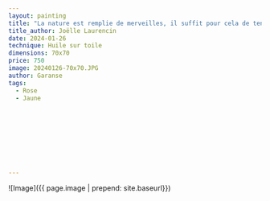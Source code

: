```yaml
---
layout: painting
title: "La nature est remplie de merveilles, il suffit pour cela de tendre l'oreille, d'écouter son âme, afin d'en découvrir toute son infime beauté... Peu importe les difficultés rencontrées ce jour, inondez vos pensées de clarté et de luminosité, de paix et d'humanité, d'amour et de douceur..." 						
title_author: Joëlle Laurencin                                                         
date: 2024-01-26
technique: Huile sur toile 
dimensions: 70x70
price: 750
image: 20240126-70x70.JPG 	
author: Garanse
tags:
  - Rose
  - Jaune
  
  
  
  
  
  
  
  
  
---
```

![Image]({{ page.image | prepend: site.baseurl}})

